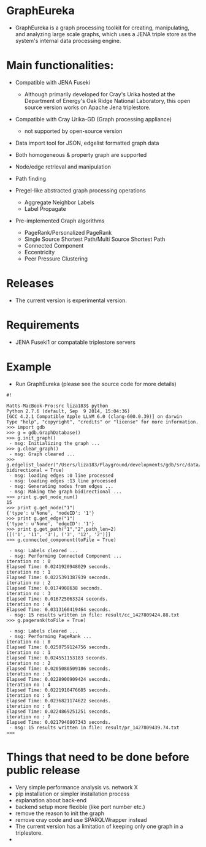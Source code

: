 # GraphEureka

* GraphEureka is a graph processing toolkit for creating, manipulating, and analyzing large scale graphs, which uses a JENA triple store as the system's internal data processing engine. 

# Main functionalities:

* Compatible with JENA Fuseki
    * Although primarily developed for Cray's Urika hosted at the Department of Energy's Oak Ridge National Laboratory, this open source version works on Apache Jena triplestore. 

* Compatible with Cray Urika-GD (Graph processing appliance)
    * not supported by open-source version

* Data import tool for JSON, edgelist formatted graph data
* Both homogeneous & property graph are supported
* Node/edge retrieval and manipulation
* Path finding
* Pregel-like abstracted graph processing operations
    * Aggregate Neighbor Labels
    * Label Propagate
* Pre-implemented Graph algorithms
    * PageRank/Personalized PageRank
    * Single Source Shortest Path/Multi Source Shortest Path
    * Connected Component
    * Eccentricity
    * Peer Pressure Clustering

# Releases

* The current version is experimental version.

# Requirements

* JENA Fuseki1 or compatable triplestore servers

# Example

* Run GraphEureka (please see the source code for more details)

```
#!

Matts-MacBook-Pro:src liza183$ python
Python 2.7.6 (default, Sep  9 2014, 15:04:36) 
[GCC 4.2.1 Compatible Apple LLVM 6.0 (clang-600.0.39)] on darwin
Type "help", "copyright", "credits" or "license" for more information.
>>> import gdb
>>> g = gdb.GraphDatabase()
>>> g.init_graph()
 - msg: Initializing the graph ...
>>> g.clear_graph()
 - msg: Graph cleared ...
>>> g.edgelist_loader("/Users/liza183/Playground/developments/gdb/src/data/example/edgelist.txt", bidirectional = True)
 - msg: loading edges :0 line processed
 - msg: loading edges :13 line processed
 - msg: Generating nodes from edges ...
 - msg: Making the graph bidirectional ...
>>> print g.get_node_num()
15
>>> print g.get_node("1")
{'type': u'None', 'nodeID': '1'}
>>> print g.get_edge("1")
{'type': u'None', 'edgeID': '1'}
>>> print g.get_path("1","2",path_len=2)
[[('1', '11', '3'), ('3', '12', '2')]]
>>> g.connected_component(toFile = True)

 - msg: Labels cleared ...
 - msg: Performing Connected Component ...
iteration no : 0
Elapsed Time: 0.0241920948029 seconds.
iteration no : 1
Elapsed Time: 0.0225391387939 seconds.
iteration no : 2
Elapsed Time: 0.0174908638 seconds.
iteration no : 3
Elapsed Time: 0.016725063324 seconds.
iteration no : 4
Elapsed Time: 0.0313160419464 seconds.
 - msg: 15 results written in file: result/cc_1427809424.88.txt
>>> g.pagerank(toFile = True)

 - msg: Labels cleared ...
 - msg: Performing PageRank ...
iteration no : 0
Elapsed Time: 0.0250759124756 seconds.
iteration no : 1
Elapsed Time: 0.024551153183 seconds.
iteration no : 2
Elapsed Time: 0.0205080509186 seconds.
iteration no : 3
Elapsed Time: 0.0228900909424 seconds.
iteration no : 4
Elapsed Time: 0.0221910476685 seconds.
iteration no : 5
Elapsed Time: 0.0236821174622 seconds.
iteration no : 6
Elapsed Time: 0.0224869251251 seconds.
iteration no : 7
Elapsed Time: 0.0217940807343 seconds.
 - msg: 15 results written in file: result/pr_1427809439.74.txt
>>>
```

# Things that need to be done before public release

* Very simple performance analysis vs. network X
* pip installation or simpler installation process
* explanation about back-end
* backend setup more flexible (like port number etc.)
* remove the reason to init the graph
* remove cray code and use SPARQLWrapper instead
* The current version has a limitation of keeping only one graph in a triplestore. 
* 
